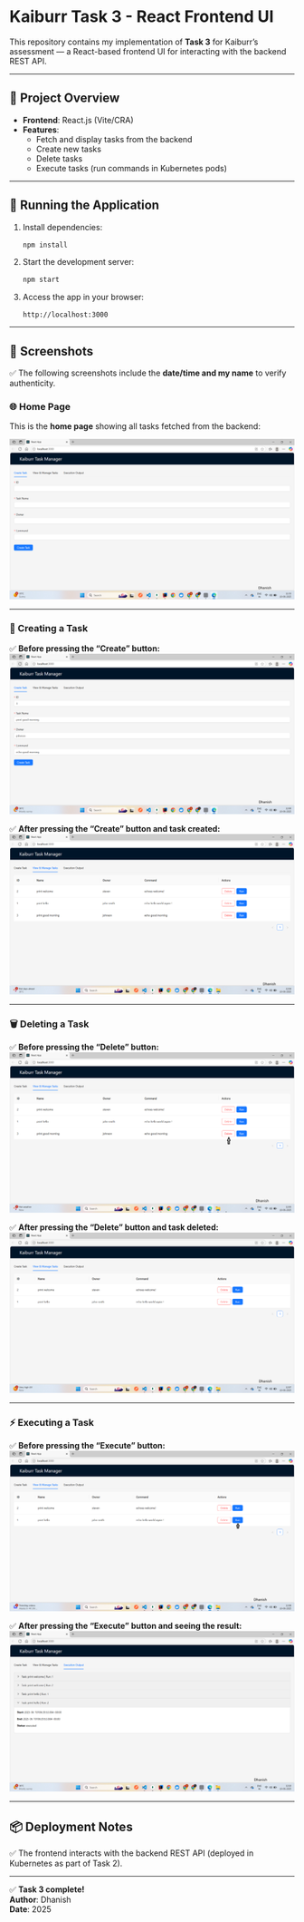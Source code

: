 # Kaiburr Task 3 - React Frontend UI

This repository contains my implementation of **Task 3** for Kaiburr’s assessment — a React-based frontend UI for interacting with the backend REST API.

---

## 📁 Project Overview

- **Frontend**: React.js (Vite/CRA)
- **Features**:
  - Fetch and display tasks from the backend
  - Create new tasks
  - Delete tasks
  - Execute tasks (run commands in Kubernetes pods)

---

## 🚀 Running the Application

1. Install dependencies:

    ```bash
    npm install
    ```

2. Start the development server:

    ```bash
    npm start
    ```

3. Access the app in your browser:

    ```
    http://localhost:3000
    ```

---

## 📸 Screenshots

✅ The following screenshots include the **date/time and my name** to verify authenticity.

### 🌐 Home Page
This is the **home page** showing all tasks fetched from the backend:

![Home page](screenshots/home.png)

---

### 📝 Creating a Task

✅ **Before pressing the “Create” button:**  
![Create task - before](screenshots/create-task-before.png)

✅ **After pressing the “Create” button and task created:**  
![Create task - after](screenshots/create-task-after.png)

---

### 🗑️ Deleting a Task

✅ **Before pressing the “Delete” button:**  
![Delete task - before](screenshots/delete-task-before.png)

✅ **After pressing the “Delete” button and task deleted:**  
![Delete task - after](screenshots/delete-task-after.png)

---

### ⚡ Executing a Task

✅ **Before pressing the “Execute” button:**  
![Execute task - before](screenshots/execute-task-before.png)

✅ **After pressing the “Execute” button and seeing the result:**  
![Execute task - after](screenshots/execute-task-after.png)

---

## 📦 Deployment Notes

✅ The frontend interacts with the backend REST API (deployed in Kubernetes as part of Task 2).

---

✅ **Task 3 complete!**  
**Author**: Dhanish  
**Date**: 2025
